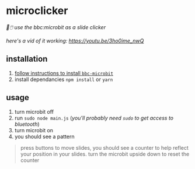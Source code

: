 # microclicker

_🔎🖱️ use the bbc:microbit as a slide clicker_

*here's a vid of it working: https://youtu.be/3ho0ime_nwQ*

## installation

1. [follow instructions to install `bbc-microbit`](https://github.com/sandeepmistry/node-bbc-microbit#prerequisites)
2. install dependancies `npm install` or `yarn`

## usage

1. turn microbit off
2. run `sudo node main.js` (_you'll probably need `sudo` to get access to bluetooth_)
3. turn microbit on
4. you should see a pattern

> press buttons to move slides, you should see a counter to help reflect your position in your slides. turn the microbit upside down to reset the counter
